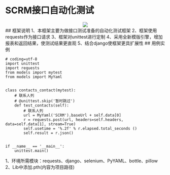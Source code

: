 # SCRM接口自动化测试
<div align=center><img src="https://marketing.scrm365.cn/static/lib/image/logo.png"/></div>
## 框架说明
        1、本框架主要为做接口测试准备的自动化测试框架
        2、框架使用requests作为接口请求
        3、框架对unittest进行定制
        4、采用全新模版引擎，增加报表和返回结果，使测试结果更直观
        5、结合django使框架更具扩展性
## 用例实例

```
# coding=utf-8
import unittest
import requests
from models import mytest
from models import MyYaml


class contacts_contact(mytest):
    # 联系人列
    # @unittest.skip('暂时跳过')
    def test_contacts(self):
        # 联系人列
        url = MyYaml('SCRM').baseUrl + self.data[0]
        r = requests.post(url, headers=self.headers, data=self.data[1], stream=True)
        self.usetime = '%.2f' % r.elapsed.total_seconds ()
        self.result = r.json()


if __name__ == '__main__':
    unittest.main()
```
1、环境所需模块：requests、django、selenium、PyYAML、bottle、pillow
2、Lib中添加.pth(内容为项目路径)
